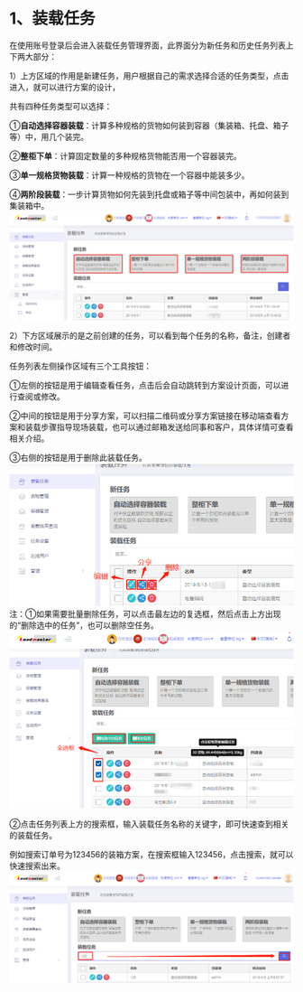 # 1、装载任务

在使用账号登录后会进入装载任务管理界面，此界面分为新任务和历史任务列表上下两大部分：

1）上方区域的作用是新建任务，用户根据自己的需求选择合适的任务类型，点击进入，就可以进行方案的设计，

共有四种任务类型可以选择：

①**自动选择容器装载**：计算多种规格的货物如何装到容器（集装箱、托盘、箱子等）中，用几个装完。

②**整柜下单**：计算固定数量的多种规格货物能否用一个容器装完。

③**单一规格货物装载**：计算一种规格的货物在一个容器中能装多少。

④**两阶段装载**：一步计算货物如何先装到托盘或箱子等中间包装中，再如何装到集装箱中。![](/assets/16A.png)

2）下方区域展示的是之前创建的任务，可以看到每个任务的名称，备注，创建者和修改时间。

任务列表左侧操作区域有三个工具按钮：

①左侧的按钮是用于编辑查看任务，点击后会自动跳转到方案设计页面，可以进行查阅或修改。

②中间的按钮是用于分享方案，可以扫描二维码或分享方案链接在移动端查看方案和装载步骤指导现场装载，也可以通过邮箱发送给同事和客户，具体详情可查看相关介绍。

③右侧的按钮是用于删除此装载任务。![](/assets/16C.png)注：①如果需要批量删除任务，可以点击最左边的复选框，然后点击上方出现的“删除选中的任务”，也可以删除空任务。![](/assets/16B.png)

②点击任务列表上方的搜索框，输入装载任务名称的关键字，即可快速查到相关的装载任务。

例如搜索订单号为123456的装箱方案，在搜索框输入123456，点击搜索，就可以快速搜索出来。![](/assets/16D.png)

